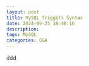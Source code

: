 ```yaml
---
layout: post
title: MySQL Triggers Syntax
date: 2024-09-25 16:40:16
description: 
tags: MySQL
categories: Q&A
---
```


ddd